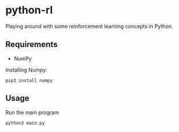 # python-rl

Playing around with some reinforcement learning concepts in Python.

## Requirements

- NumPy

Installing Numpy:

`pip3 install numpy`

## Usage

Run the main program

`python3 main.py`